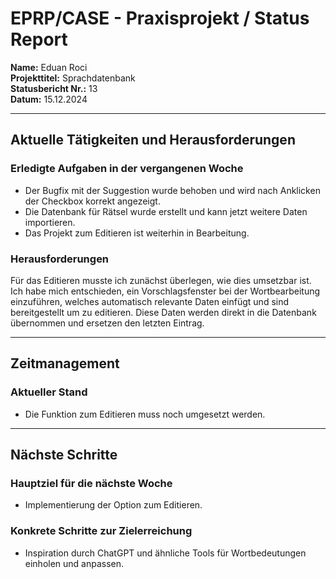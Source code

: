 # EPRP/CASE - Praxisprojekt / Status Report

**Name:** Eduan Roci  
**Projekttitel:** Sprachdatenbank  
**Statusbericht Nr.:** 13  
**Datum:** 15.12.2024  

---

## Aktuelle Tätigkeiten und Herausforderungen

### Erledigte Aufgaben in der vergangenen Woche
- Der Bugfix mit der Suggestion wurde behoben und wird nach Anklicken der Checkbox korrekt angezeigt.  
- Die Datenbank für Rätsel wurde erstellt und kann jetzt weitere Daten importieren.  
- Das Projekt zum Editieren ist weiterhin in Bearbeitung.  

### Herausforderungen
Für das Editieren musste ich zunächst überlegen, wie dies umsetzbar ist. Ich habe mich entschieden, ein Vorschlagsfenster bei der Wortbearbeitung einzuführen, welches automatisch relevante Daten einfügt und sind bereitgestellt um zu editieren. Diese Daten werden direkt in die Datenbank übernommen und ersetzen den letzten Eintrag.

---

## Zeitmanagement

### Aktueller Stand
- Die Funktion zum Editieren muss noch umgesetzt werden.  

---

## Nächste Schritte

### Hauptziel für die nächste Woche
- Implementierung der Option zum Editieren.  

### Konkrete Schritte zur Zielerreichung
- Inspiration durch ChatGPT und ähnliche Tools für Wortbedeutungen einholen und anpassen.  
